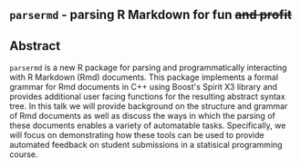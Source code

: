 ## `parsermd` - parsing R Markdown for fun ~~and profit~~

## Abstract

`parsermd` is a new R package for parsing and programmatically interacting with R Markdown (Rmd) documents. This package implements a formal grammar for Rmd documents in C++ using Boost's Spirit X3 library and provides additional user facing functions for the resulting abstract syntax tree. In this talk we will provide background on the structure and grammar of Rmd documents as well as discuss the ways in which the parsing of these documents enables a variety of automatable tasks. Specifically, we will focus on demonstrating how these tools can be used to provide automated feedback on student submissions in a statisical programming course.
